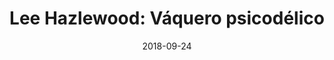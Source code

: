 ---
layout: post
title: "Lee Hazlewood: Váquero psicodélico"
date: "2018-09-24"
redirect_to: https://tintaenlascintas.co/video/cowboy-in-sweden
category: "Video"
---